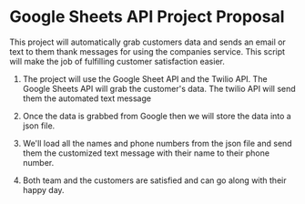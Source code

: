 # Google Sheets API Project Proposal 


This project will automatically grab customers data and sends an email or text to them thank messages for using the companies service. 
This script will make the job of fulfilling customer satisfaction easier. 


1. The project will use the Google Sheet API and the Twilio API. The Google Sheets API will grab the customer's data. The twilio API will send them the automated text message

2. Once the data is grabbed from Google then we will store the data into a json file.

3. We'll load all the names and phone numbers from the json file and send them the customized text message with their name to their phone number.

4. Both team and the customers are satisfied and can go along with their happy day.

